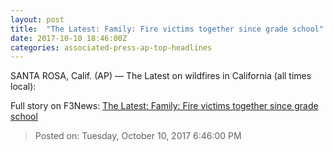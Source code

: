 ```yaml
---
layout: post
title:  "The Latest: Family: Fire victims together since grade school"
date: 2017-10-10 18:46:00Z
categories: associated-press-ap-top-headlines
---
```


SANTA ROSA, Calif. (AP) — The Latest on wildfires in California (all times local):


Full story on F3News: [The Latest: Family: Fire victims together since grade school](http://www.f3nws.com/n/2ajzrC)

> Posted on: Tuesday, October 10, 2017 6:46:00 PM
